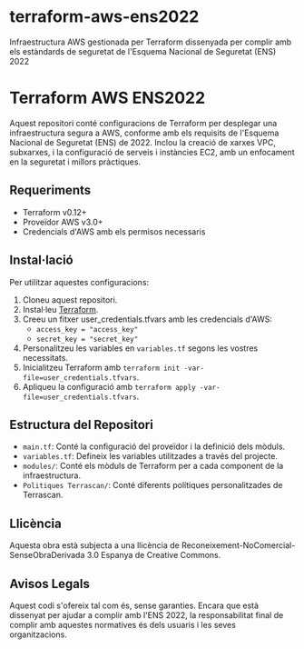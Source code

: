 # terraform-aws-ens2022
Infraestructura AWS gestionada per Terraform dissenyada per complir amb els estàndards de seguretat de l'Esquema Nacional de Seguretat (ENS) 2022

# Terraform AWS ENS2022

Aquest repositori conté configuracions de Terraform per desplegar una infraestructura segura a AWS, conforme amb els requisits de l'Esquema Nacional de Seguretat (ENS) de 2022. Inclou la creació de xarxes VPC, subxarxes, i la configuració de serveis i instàncies EC2, amb un enfocament en la seguretat i millors pràctiques.

## Requeriments

- Terraform v0.12+
- Proveïdor AWS v3.0+
- Credencials d'AWS amb els permisos necessaris

## Instal·lació

Per utilitzar aquestes configuracions:

1. Cloneu aquest repositori.
2. Instal·leu [Terraform](https://www.terraform.io/downloads.html).
3. Creeu un fitxer user_credentials.tfvars amb les credencials d'AWS:
   - `access_key = "access_key"`
   - `secret_key = "secret_key"`
4. Personalitzeu les variables en `variables.tf` segons les vostres necessitats.
5. Inicialitzeu Terraform amb `terraform init -var-file=user_credentials.tfvars`.
6. Apliqueu la configuració amb `terraform apply -var-file=user_credentials.tfvars`.

## Estructura del Repositori

- `main.tf`: Conté la configuració del proveïdor i la definició dels mòduls.
- `variables.tf`: Defineix les variables utilitzades a través del projecte.
- `modules/`: Conté els mòduls de Terraform per a cada component de la infraestructura.
- `Politiques Terrascan/`: Conté diferents polítiques personalitzades de Terrascan.
## Llicència

Aquesta obra està subjecta a una llicència de Reconeixement-NoComercial-SenseObraDerivada 3.0 Espanya de Creative Commons.

## Avisos Legals

Aquest codi s'ofereix tal com és, sense garanties. Encara que està dissenyat per ajudar a complir amb l'ENS 2022, la responsabilitat final de complir amb aquestes normatives és dels usuaris i les seves organitzacions.
